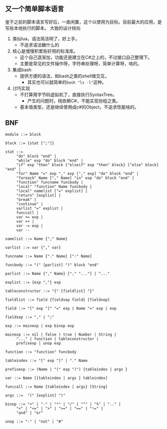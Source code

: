 ## 又一个简单脚本语言
鉴于之前的脚本语言写好后，一直闲置，这个以使用为目标。目前最大的应用，是写些本地执行的脚本。
大致的设计倾向
1. 类似lua，语法简洁明了，好上手。
	- 不追求语法糖什么的
2. 核心是慢慢积累些好用的标准库。
	- 这个自己逐渐加，功能还是建立在C#之上的，不过接口自己整理下。
	- 主要是常见的文件操作呀，字符串处理呀，简单计算呀，啥的。
3. 集成bash
	- 提供方便的语法，和bash之类的shell做交互。
		- 其实也可以就简单的`bash "ls -l"`这种。
4. 讨巧实现
	- 不打算用字节码虚拟机了，直接执行SyntaxTree。
		- 产生的问题时，栈依赖C#，不能实现协程之类。
	- 基本值类型，还是继续使用成c#的Object，不追求性能啥的。
	
## BNF
```
module ::= block

block ::= {stat [";"]}

stat ::=
     "do" block "end" |
     "while" exp "do" block "end" |
     "if" exp "then" block {"elseif" exp "then" block} ["else" block] "end" |
     "for" Name "=" exp "," exp ["," exp] "do" block "end" |
     "foreach" Name ["," Name] "in" exp "do" block "end" |
     "function" funcname funcbody |
     "local" "function" Name funcbody |
     "local" namelist ["=" explist] |
     "return" [explist] |
     "break" |
     "continue" |
     varlist "=" explist |
     funccall |
     var += exp |
     var ++ |
     var -= exp |
     var --

namelist ::= Name {"," Name}

varlist ::= var {"," var}

funcname ::= Name {"." Name} [":" Name]

funcbody ::= "(" [parlist] ")" block "end"

parlist ::= Name {"," Name} ["," "..."] | "..."

explist ::= {exp ","} exp

tableconstructor ::= "{" [fieldlist] "}"

fieldlist ::= field {fieldsep field} [fieldsep]

field ::= "[" exp "]" "=" exp | Name "=" exp | exp

fieldsep ::= "," | ";"

exp ::= mainexp | exp binop exp

mainexp ::= nil | false | true | Number | String |
     "..." | function | tableconstructor |
     prefixexp | unop exp

function ::= "function" funcbody

tableindex ::= "[" exp "]" | "." Name

prefixexp ::= (Name | "(" exp ")") {tableindex | args }

var ::= Name [{tableindex | args } tableindex]

funccall ::= Name {tableindex | args} [String]

args ::=  "(" [explist] ")"

binop ::= "+" | "-" | "*" | "/" | "^" | "%" | ".." |
     "<" | "<=" | ">" | ">=" | "==" | "!=" |
     "and" | "or"

unop ::= "-" | "not" | "#"

```